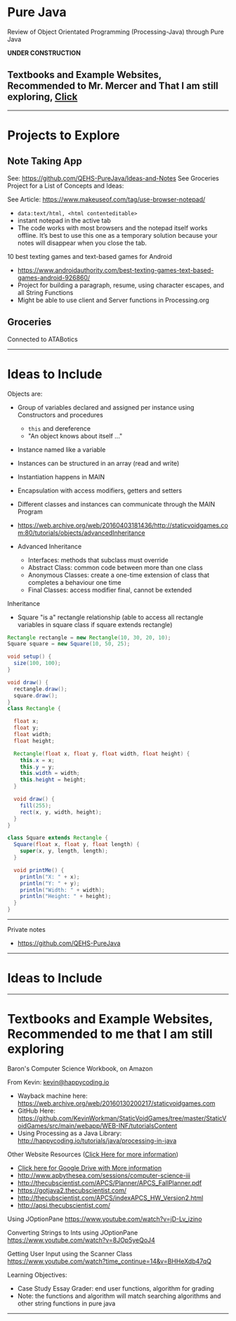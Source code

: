 # Pure Java
Review of Object Orientated Programming (Processing-Java) through Pure Java

**UNDER CONSTRUCTION**

Textbooks and Example Websites, Recommended to Mr. Mercer and That I am still exploring, <a href="">Click </a>
-
---

# Projects to Explore

## Note Taking App

See: https://github.com/QEHS-PureJava/Ideas-and-Notes
See Groceries Project for a List of Concepts and Ideas:

See Article: https://www.makeuseof.com/tag/use-browser-notepad/
- ```data:text/html, <html contenteditable>```
- instant notepad in the active tab
- The code works with most browsers and the notepad itself works offline. It’s best to use this one as a temporary solution because your notes will disappear when you close the tab.

10 best texting games and text-based games for Android
- https://www.androidauthority.com/best-texting-games-text-based-games-android-926860/
- Project for building a paragraph, resume, using character escapes, and all String Functions
- Might be able to use client and Server functions in Processing.org


## Groceries

Connected to ATABotics

---

# Ideas to Include

Objects are:
- Group of variables declared and assigned per instance using Constructors and procedures
  - `this` and dereference
  - "An object knows about itself ..."
- Instance named like a variable
- Instances can be structured in an array (read and write)
- Instantiation happens in MAIN
- Encapsulation with access modifiers, getters and setters
- Different classes and instances can communicate through the MAIN Program

- https://web.archive.org/web/20160403181436/http://staticvoidgames.com:80/tutorials/objects/advancedInheritance
- Advanced Inheritance
  - Interfaces: methods that subclass must override
  - Abstract Class: common code between more than one class
  - Anonymous Classes: create a one-time extension of class that completes a behaviour one time
  - Final Classes: access modifier final, cannot be extended


Inheritance
- Square "is a" rectangle relationship (able to access all rectangle variables in square class if square extends rectangle)
```java
Rectangle rectangle = new Rectangle(10, 30, 20, 10);
Square square = new Square(10, 50, 25);

void setup() {
  size(100, 100);
}

void draw() {
  rectangle.draw();
  square.draw();
}
class Rectangle {

  float x;
  float y;
  float width;
  float height;

  Rectangle(float x, float y, float width, float height) {
    this.x = x;
    this.y = y;
    this.width = width;
    this.height = height;
  }

  void draw() {
    fill(255);
    rect(x, y, width, height);
  }
}

class Square extends Rectangle {
  Square(float x, float y, float length) {
    super(x, y, length, length);
  }

  void printMe() {
    println("X: " + x);
    println("Y: " + y);
    println("Width: " + width);
    println("Height: " + height);
  }
}

```

---


Private notes
- https://github.com/QEHS-PureJava

---

# Ideas to Include

---

# Textbooks and Example Websites, Recommended to me that I am still exploring

Baron's Computer Science Workbook, on Amazon


From Kevin: kevin@happycoding.io
- Wayback machine here: https://web.archive.org/web/20160130200217/staticvoidgames.com
- GitHub Here: https://github.com/KevinWorkman/StaticVoidGames/tree/master/StaticVoidGames/src/main/webapp/WEB-INF/tutorialsContent
- Using Processing as a Java Library: http://happycoding.io/tutorials/java/processing-in-java

Other Website Resources (<a href="https://docs.google.com/document/d/1GjSR17zMEtzMe21LDCEV2QBjewUdOYbfHDaXf33Mlk8/edit">Click Here for more information</a>)
- <a href="https://drive.google.com/drive/folders/1-lRvlQv0H8N2XlJwnwJ_QXb0wskXrLhG">Click here for Google Drive with More information</a>
- http://www.apbythesea.com/sessions/computer-science-iii
- http://thecubscientist.com/APCS/Planner/APCS_FallPlanner.pdf
- https://gotjava2.thecubscientist.com/
- http://thecubscientist.com/APCS/indexAPCS_HW_Version2.html
- http://apsi.thecubscientist.com/

Using JOptionPane
https://www.youtube.com/watch?v=jD-Lv_izino

Converting Strings to Ints using JOptionPane
https://www.youtube.com/watch?v=8JOp5yeQoJ4

Getting User Input using the Scanner Class
https://www.youtube.com/watch?time_continue=14&v=BHHeXdb47qQ

Learning Objectives:
- Case Study Essay Grader: end user functions, algorithm for grading
- Note: the functions and algorithm will match searching algorithms and other string functions in pure java


---
